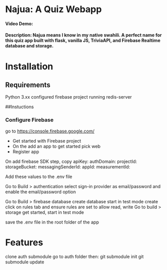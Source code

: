 # Najua: A Quiz Webapp
#### Video Demo:  <URL HERE>
#### Description: Najua means I know in my native swahili. A perfect name for this quiz app built with flask, vanilla JS, TriviaAPI, and Firebase Realtime database and storage.

# Installation
## Requirements
Python 3.xx
configured firebase project
running redis-server

##Instuctions
### Configure Firebase
go to https://console.firebase.google.com/
- Get started with Firebase project
- On the add an app to get started pick web
- Register app


On add firebase SDK step, copy 
apiKey:
authDomain:
projectId:
storageBucket:
messagingSenderId:
appId:
measurementId:

Add these values to the .env file

Go to Build > authentication
select sign-in provider as email/password and enable the email/password option

Go to Build > firebase database
create database
start in test mode
create
click on rules tab and ensure rules are set to allow read, write
Go to build > storage
get started, start in test mode

save the .env file in the root folder of the app

# Features


clone auth submodule
go to auth folder then:
git submodule init
git submodule update

